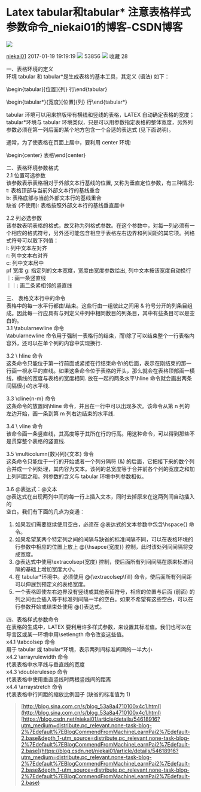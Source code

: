 # Latex tabular和tabular* 注意表格样式参数命令_niekai01的博客-CSDN博客
![](https://csdnimg.cn/release/blogv2/dist/pc/img/reprint.png)

[niekai01](https://blog.csdn.net/niekai01) 2017-01-19 19:19:19 ![](https://csdnimg.cn/release/blogv2/dist/pc/img/articleReadEyes.png)
 53856 ![](https://csdnimg.cn/release/blogv2/dist/pc/img/tobarCollect.png)
 收藏  28 

一、表格环境的定义  
环境 tabular 和 tabular\*是生成表格的基本工具，其定义 (语法) 如下：  

\\begin{tabular}\[位置]{列} 行\\end{tabular}

\\begin{tabular\*}{宽度}\[位置]{列} 行\\end{tabular\*}

tabular 环境可以用来排版带有横线和竖线的表格，LATEX 自动确定表格的宽度；tabular\*环境与 tabular 环境类似，只是可以用参数指定表格的整体宽度，另外列参数必须在第一列后面的某个地方包含一个合适的表达式 (见下面说明)。

通常，为了使表格在页面上居中，要利用 center 环境:  

\\begin{center} 表格\\end{center}

二、表格环境参数格式  
2.1 位置可选参数  
该参数表示表格相对于外部文本行基线的位置, 又称为垂直定位参数，有三种情况:  
t: 表格顶部与当前外部文本行的基线重合  
b: 表格底部与当前外部文本行的基线重合  
缺省 (不使用): 表格按照外部文本行的基线垂直居中

2.2 列必选参数  
该参数表明表格的格式，故又称为列格式参数。在这个参数中，对每一列必须有一个相应的格式符号，另外还可能包含相应于表格左右边界和列间距的其它项。列格式符号可以取下列值：  
l: 列中文本左对齐  
r: 列中文本右对齐  
c: 列中文本居中  
pf 宽度 g: 指定列的文本宽度，宽度由宽度参数给出, 列中文本按该宽度自动换行  
｜: 画一条竖直线  
｜｜: 画二条紧相邻的竖直线

三、 表格文本行中的命令  
表格中的每一水平行都由\\结束。这些行由一组彼此之间用 & 符号分开的列条目组成。因此每一行应具有与列定义中列中相同数目的列条目，其中有些条目可以是空白的。  
3.1 \\tabularnewline 命令  
\\tabularnewline 命令用于强制一表格行的结束，而\\除了可以结束整个一行表格内容外，还可以在单个列的内容中实现换行.

3.2 \\ hline 命令  
这条命令只能位于第一行前面或紧接在行结束命令\\的后面，表示在刚结束的那一行画一根水平的直线。如果这条命令位于表格的开头，那么就会在表格顶部画一横线，横线的宽度与表格的宽度相同. 放在一起的两条水平\\hline 命令就会画出两条间隔很小的水平线.

3.3 \\cline{n-m} 命令  
这条命令的放置同\\hline 命令，并且在一行中可以出现多次。该命令从第 n 列的左边开始，画一条到第 m 列右边结束的水平线.

3.4 \\ vline 命令  
该命令画一条竖直线，其高度等于其所在行的行高。用这种命令，可以得到那些不是贯穿整个表格的竖直线.

3.5 \\multicolumn{数}{列}{文本} 命令  
这条命令只能位于一行的开始或者一个列分隔符 (&) 的后面，它把接下来的数个列合并成一个列处理，其内容为文本。该列的总宽度等于合并前各个列的宽度之和加上列间距之和。列参数的含义与 tabular 环境中列参数相似。

3.6 @表达式：@文本  
@表达式在出现两列中间的每一行上插入文本，同时去掉原来在这两列间自动插入的  
空白。我们有下面的几点为变通：  
1. 如果我们需要继续使用空白，必须在 @表达式的文本参数中包含\\hspace{} 命令。  
2. 如果希望某两个特定列之间的间隔与缺省的标准间隔不同，可以在表格环境的行参数中相应的位置上放上 @{\\hsapce{宽度}} 控制，此时该处列间间隔将变成宽度。  
3. @表达式中使用\\extracolsep{宽度} 控制，使后面所有列间间隔在原来标准间隔的基础上增加宽度大小。  
4. 在 tabular\*环境中。必须使用 @{\\extracolsep\\fill} 命令，使后面所有列间距可以伸展到预定义的表格宽度。  
5. 一个表格即使左右边界没有竖线或其他表征符号，相应的位置与后面 (前面) 的列之间也会插入等于标准列间隔一半的空白。如果不希望有这些空白，可以在行参数开始或结束处使用 @{}表达式。

四、表格样式参数命令  
在表格的生成中，LATEX 要利用许多样式参数，来设置其标准值。我们也可以在导言区或某一环境中用\\setlength 命令改变这些值。  
x4.1 \\tabcolsep 命令  
用于 tabular 或 tabular\*环境，表示两列间标准间隔的一半大小  
x4.2 \\arrayrulewidth 命令  
代表表格中水平线与垂直线的宽度  
x4.3 \\doublerulesep 命令  
代表表格中使用垂直竖线时两根竖线间的距离  
x4.4 \\arraystretch 命令  
代表表格中行间距的缩放比例因子 (缺省的标准值为 1)

> [http://blog.sina.com.cn/s/blog_53a8a4710100x4c1.html](http://blog.sina.com.cn/s/blog_53a8a4710100x4c1.html) 
>  [https://blog.csdn.net/niekai01/article/details/54618916?utm_medium=distribute.pc_relevant.none-task-blog-2%7Edefault%7EBlogCommendFromMachineLearnPai2%7Edefault-2.base&depth_1-utm_source=distribute.pc_relevant.none-task-blog-2%7Edefault%7EBlogCommendFromMachineLearnPai2%7Edefault-2.base](https://blog.csdn.net/niekai01/article/details/54618916?utm_medium=distribute.pc_relevant.none-task-blog-2%7Edefault%7EBlogCommendFromMachineLearnPai2%7Edefault-2.base&depth_1-utm_source=distribute.pc_relevant.none-task-blog-2%7Edefault%7EBlogCommendFromMachineLearnPai2%7Edefault-2.base)
